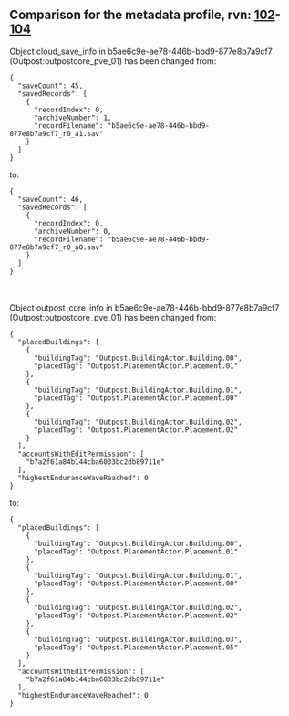 ## Comparison for the metadata profile, rvn: [102](https://github.com/PRO100KatYT/FortniteProfileRevisions/tree/main/profiles/metadata/102%20metadata.json)-[104](https://github.com/PRO100KatYT/FortniteProfileRevisions/tree/main/profiles/metadata/104%20metadata.json)

Object cloud_save_info in b5ae6c9e-ae78-446b-bbd9-877e8b7a9cf7 (Outpost:outpostcore_pve_01) has been changed from:

```
{
  "saveCount": 45,
  "savedRecords": [
    {
      "recordIndex": 0,
      "archiveNumber": 1,
      "recordFilename": "b5ae6c9e-ae78-446b-bbd9-877e8b7a9cf7_r0_a1.sav"
    }
  ]
}
```

to:

```
{
  "saveCount": 46,
  "savedRecords": [
    {
      "recordIndex": 0,
      "archiveNumber": 0,
      "recordFilename": "b5ae6c9e-ae78-446b-bbd9-877e8b7a9cf7_r0_a0.sav"
    }
  ]
}
```

<br><br>
Object outpost_core_info in b5ae6c9e-ae78-446b-bbd9-877e8b7a9cf7 (Outpost:outpostcore_pve_01) has been changed from:

```
{
  "placedBuildings": [
    {
      "buildingTag": "Outpost.BuildingActor.Building.00",
      "placedTag": "Outpost.PlacementActor.Placement.01"
    },
    {
      "buildingTag": "Outpost.BuildingActor.Building.01",
      "placedTag": "Outpost.PlacementActor.Placement.00"
    },
    {
      "buildingTag": "Outpost.BuildingActor.Building.02",
      "placedTag": "Outpost.PlacementActor.Placement.02"
    }
  ],
  "accountsWithEditPermission": [
    "b7a2f61a84b144cba6033bc2db89711e"
  ],
  "highestEnduranceWaveReached": 0
}
```

to:

```
{
  "placedBuildings": [
    {
      "buildingTag": "Outpost.BuildingActor.Building.00",
      "placedTag": "Outpost.PlacementActor.Placement.01"
    },
    {
      "buildingTag": "Outpost.BuildingActor.Building.01",
      "placedTag": "Outpost.PlacementActor.Placement.00"
    },
    {
      "buildingTag": "Outpost.BuildingActor.Building.02",
      "placedTag": "Outpost.PlacementActor.Placement.02"
    },
    {
      "buildingTag": "Outpost.BuildingActor.Building.03",
      "placedTag": "Outpost.PlacementActor.Placement.05"
    }
  ],
  "accountsWithEditPermission": [
    "b7a2f61a84b144cba6033bc2db89711e"
  ],
  "highestEnduranceWaveReached": 0
}
```

<br><br>
